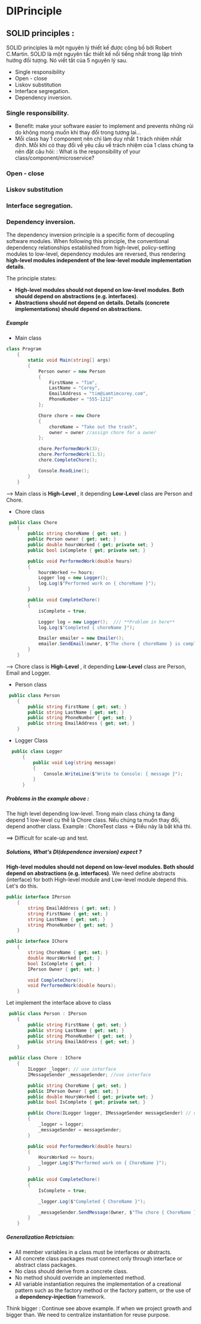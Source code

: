 # DIPrinciple
## SOLID principles :
SOLID principles là một nguyên lý thiết kế được công bố bởi Robert C.Martin. SOLID là một nguyên tắc thiết kế nổi tiếng nhất trong lập trình hướng đối tượng. Nó viết tắt của 5 nguyên lý sau.
* Single responsibility
* Open - close
* Liskov substitution 
* Interface segregation.
* Dependency inversion. 

### Single responsibility.
* Benefit: make your software easier to implement and prevents những rủi do không mong muốn khi thay đổi trong tương lai… 
* Mỗi class hay 1 component nên chỉ làm duy nhất 1 trách nhiệm nhất định. Mỗi khi có thay đổi về yêu cầu về trách nhiệm của 1 class chúng ta nên đặt câu hỏi: : What is the responsibility of your class/component/microservice?

### Open - close

### Liskov substitution 
### Interface segregation.

### Dependency inversion. 
The dependency inversion principle is a specific form of decoupling software modules.
When following this principle, the conventional dependency relationships established from high-level, policy-setting modules to low-level, dependency modules are reversed,
 thus rendering **high-level modules independent of the low-level module implementation details**. 
 
The principle states:

- **High-level modules should not depend on low-level modules. Both should depend on abstractions (e.g. interfaces)**.
- **Abstractions should not depend on details. Details (concrete implementations) should depend on abstractions.**

##### Example 
- Main class
```C#
class Program
    {
        static void Main(string[] args)
        {
            Person owner = new Person
            {
                FirstName = "Tim",
                LastName = "Corey",
                EmailAddress = "tim@iamtimcorey.com",
                PhoneNumber = "555-1212"
            };

            Chore chore = new Chore
            {
                choreName = "Take out the trash",
                owner = owner //assign chore for a owner
            };

            chore.PerformedWork(3);
            chore.PerformedWork(1.5);
            chore.CompleteChore();

            Console.ReadLine();
        }
    }
```
--> Main class is **High-Level** , it depending **Low-Level** class are Person and Chore. 
- Chore class
```C#
 public class Chore
    {
        public string choreName { get; set; }
        public Person owner { get; set; }
        public double hoursWorked { get; private set; }
        public bool isComplete { get; private set; }

        public void PerformedWork(double hours)
        {
            hoursWorked += hours;
            Logger log = new Logger();
            log.Log($"Performed work on { choreName }");
        }

        public void CompleteChore()
        {
            isComplete = true;

            Logger log = new Logger();  /// **Problem in here**
            log.Log($"Completed { choreName }");

            Emailer emailer = new Emailer();
            emailer.SendEmail(owner, $"The chore { choreName } is complete.");
        }
    }
```
--> Chore class is **High-Level** , it depending **Low-Level** class are Person, Email and Logger. 

- Person class
```C#
 public class Person
    {
        public string FirstName { get; set; }
        public string LastName { get; set; }
        public string PhoneNumber { get; set; }
        public string EmailAddress { get; set; }   
    }
```
- Logger Class
```C#
  public class Logger
      {
          public void Log(string message)
          {
              Console.WriteLine($"Write to Console: { message }");
          }
      }
  ```
##### Problems in the example above : 
The high level depending low-level.  Trong main class chúng ta đang depend 1 low-level cụ thể là Chore class.
 Nếu chúng ta muốn thay đổi, depend another class. Example : ChoreTest class  -> Điều này là bất khả thi. 


  ==> Difficult for scale-up and test.
##### Solutions, What's  DI(dependence inversion) expect ?
**High-level modules should not depend on low-level modules. Both should depend on abstractions (e.g. interfaces)**.
We need define abstracts (interface) for both High-level module and Low-level module depend this. Let's do this.
```c#
public interface IPerson
    {
        string EmailAddress { get; set; }
        string FirstName { get; set; }
        string LastName { get; set; }
        string PhoneNumber { get; set; }
    }
```
```c#
public interface IChore
    {
        string ChoreName { get; set; }
        double HoursWorked { get; }
        bool IsComplete { get; }
        IPerson Owner { get; set; }

        void CompleteChore();
        void PerformedWork(double hours);
    }
```

Let implement the interface above to class

```C#
 public class Person : IPerson
    {
        public string FirstName { get; set; }
        public string LastName { get; set; }
        public string PhoneNumber { get; set; }
        public string EmailAddress { get; set; }
    }
```
```C#
 public class Chore : IChore
    {
        ILogger _logger; // use interface
        IMessageSender _messageSender; //use interface

        public string ChoreName { get; set; }
        public IPerson Owner { get; set; }
        public double HoursWorked { get; private set; }
        public bool IsComplete { get; private set; }

        public Chore(ILogger logger, IMessageSender messageSender) // dependence interface instead of class.
        {
            _logger = logger;
            _messageSender = messageSender;
        }

        public void PerformedWork(double hours)
        {
            HoursWorked += hours;
            _logger.Log($"Performed work on { ChoreName }");
        }

        public void CompleteChore()
        {
            IsComplete = true;

            _logger.Log($"Completed { ChoreName }");

            _messageSender.SendMessage(Owner, $"The chore { ChoreName } is complete.");
        }
    }
```

##### Generalization Retrictsion: 
- All member variables in a class must be interfaces or abstracts.
- All concrete class packages must connect only through interface or abstract class packages.
- No class should derive from a concrete class.
- No method should override an implemented method.
- All variable instantiation requires the implementation of a creational pattern such as the factory method or the factory pattern, or the use of a **dependency-injection** framework.


Think bigger :
Continue see above example. If when we project growth and bigger than. We need to centralize instantiation for reuse purpose.



  

